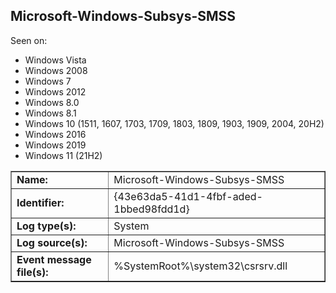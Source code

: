 ## Microsoft-Windows-Subsys-SMSS

Seen on:
* Windows Vista
* Windows 2008
* Windows 7
* Windows 2012
* Windows 8.0
* Windows 8.1
* Windows 10 (1511, 1607, 1703, 1709, 1803, 1809, 1903, 1909, 2004, 20H2)
* Windows 2016
* Windows 2019
* Windows 11 (21H2)

<table border="1" class="docutils">
  <tbody>
    <tr>
      <td><b>Name:</b></td>
      <td>Microsoft-Windows-Subsys-SMSS</td>
    </tr>
    <tr>
      <td><b>Identifier:</b></td>
      <td>{43e63da5-41d1-4fbf-aded-1bbed98fdd1d}</td>
    </tr>
    <tr>
      <td><b>Log type(s):</b></td>
      <td>System</td>
    </tr>
    <tr>
      <td><b>Log source(s):</b></td>
      <td>Microsoft-Windows-Subsys-SMSS</td>
    </tr>
    <tr>
      <td><b>Event message file(s):</b></td>
      <td>%SystemRoot%\system32\csrsrv.dll</td>
    </tr>
  </tbody>
</table>

&nbsp;

